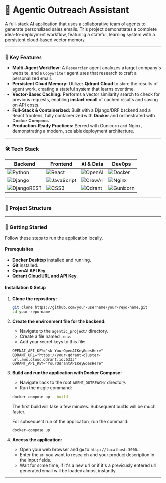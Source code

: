 # 🚀 Agentic Outreach Assistant

A full-stack AI application that uses a collaborative team of agents to generate personalized sales emails. This project demonstrates a complete idea-to-deployment workflow, featuring a stateful, learning system with a persistent cloud-based vector memory.

---

### 🌟 Key Features

*   **Multi-Agent Workflow:** A `Researcher` agent analyzes a target company's website, and a `Copywriter` agent uses that research to craft a personalized email.
*   **Persistent Cloud Memory:** Utilizes **Qdrant Cloud** to store the results of agent work, creating a stateful system that learns over time.
*   **Vector-Based Caching:** Performs a vector similarity search to check for previous requests, enabling **instant recall** of cached results and saving on API costs.
*   **Full-Stack & Containerized:** Built with a Django/DRF backend and a React frontend, fully containerized with **Docker** and orchestrated with Docker Compose.
*   **Production-Ready Practices:** Served with Gunicorn and Nginx, demonstrating a modern, scalable deployment architecture.

---

### 🛠️ Tech Stack

| Backend                                                                                      | Frontend                                                                             | AI & Data                                                                                    | DevOps                                                                                     |
| -------------------------------------------------------------------------------------------- | ------------------------------------------------------------------------------------ | -------------------------------------------------------------------------------------------- | ------------------------------------------------------------------------------------------ |
| ![Python](https://img.shields.io/badge/Python-3776AB?style=for-the-badge&logo=python&logoColor=white) | ![React](https://img.shields.io/badge/React-20232A?style=for-the-badge&logo=react&logoColor=61DAFB) | ![OpenAI](https://img.shields.io/badge/OpenAI-412991?style=for-the-badge&logo=openai&logoColor=white) | ![Docker](https://img.shields.io/badge/Docker-2496ED?style=for-the-badge&logo=docker&logoColor=white) |
| ![Django](https://img.shields.io/badge/Django-092E20?style=for-the-badge&logo=django&logoColor=white) | ![JavaScript](https://img.shields.io/badge/JavaScript-F7DF1E?style=for-the-badge&logo=javascript&logoColor=black) | ![CrewAI](https://img.shields.io/badge/CrewAI-1A8B6F?style=for-the-badge)                      | ![Nginx](https://img.shields.io/badge/Nginx-009639?style=for-the-badge&logo=nginx&logoColor=white) |
| ![DjangoREST](https://img.shields.io/badge/DRF-A30000?style=for-the-badge)                      | ![CSS3](https://img.shields.io/badge/CSS3-1572B6?style=for-the-badge&logo=css3&logoColor=white) | ![Qdrant](https://img.shields.io/badge/Qdrant-BA1F2E?style=for-the-badge)                       | ![Gunicorn](https://img.shields.io/badge/Gunicorn-499848?style=for-the-badge&logo=gunicorn&logoColor=white) |

---

### 📂 Project Structure


---

### 🚀 Getting Started

Follow these steps to run the application locally.

#### Prerequisites

*   **Docker Desktop** installed and running.
*   **Git** installed.
*   **OpenAI API Key**.
*   **Qdrant Cloud URL and API Key**.

#### Installation & Setup

1.  **Clone the repository:**
    ```bash
    git clone https://github.com/your-username/your-repo-name.git
    cd your-repo-name
    ```

2.  **Create the environment file for the backend:**
    *   Navigate to the `agentic_project/` directory.
    *   Create a file named `.env`.
    *   Add your secret keys to this file:
    ```
    OPENAI_API_KEY="sk-YourOpenAIKeyGoesHere"
    QDRANT_URL="https://your-qdrant-cluster-url.aws.cloud.qdrant.io:6333"
    QDRANT_API_KEY="YourQdrantAPIKeyGoesHere"
    ```

3.  **Build and run the application with Docker Compose:**
    *   Navigate back to the root `AGENT_OUTREACH/` directory.
    *   Run the magic command:
    ```bash
    docker-compose up --build
    ```
    The first build will take a few minutes. Subsequent builds will be much faster.

    For subsequent run of the application, run the command:
    ```bash
    docker-compose up 
    ```

5.  **Access the application:**
    *   Open your web browser and go to `http://localhost:3000`.
    *   Enter the url you want to research and your product description in the input fields.
    *   Wait for some time, if it's a new url or if it's a previously entered url generated email will be loaded almost instantly.
---

